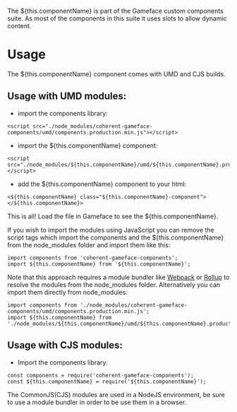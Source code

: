 The ${this.componentName} is part of the Gameface custom components suite. As most of the components in this suite it uses slots to allow dynamic content.


Usage
===================
The ${this.componentName} component comes with UMD and CJS builds.

## Usage with UMD modules:

* import the components library:

~~~~{.html}
<script src="./node_modules/coherent-gameface-components/umd/components.production.min.js"></script>
~~~~

* import the ${this.componentName} component:

~~~~{.html}
<script src="./node_modules/${this.componentName}/umd/${this.componentName}.production.min.js"></script>
~~~~

* add the ${this.componentName} component to your html:

~~~~{.html}
<${this.componentName} class="${this.componentName}-component"></${this.componentName}>
~~~~

This is all! Load the file in Gameface to see the ${this.componentName}.

If you wish to import the modules using JavaScript you can remove the script tags
which import the components and the ${this.componentName} from the node_modules folder and import them like this:

~~~~{.js}
import components from 'coherent-gameface-components';
import ${this.componentName} from '${this.componentName}';
~~~~

Note that this approach requires a module bundler like [Webpack](https://webpack.js.org/) or [Rollup](https://rollupjs.org/guide/en/) to resolve the
modules from the node_modules folder. Alternatively you can import them directly from node_modules:

~~~~{.js}
import components from './node_modules/coherent-gameface-components/umd/components.production.min.js';
import ${this.componentName} from './node_modules/${this.componentName}/umd/${this.componentName}.production.min.js';
~~~~

## Usage with CJS modules:

* Import the components library:

~~~~{.js}
const components = require('coherent-gameface-components');
const ${this.componentName} = require('${this.componentName}');
~~~~

The CommonJS(CJS) modules are used in a NodeJS environment, be sure to use a module
bundler in order to be use them in a browser.
